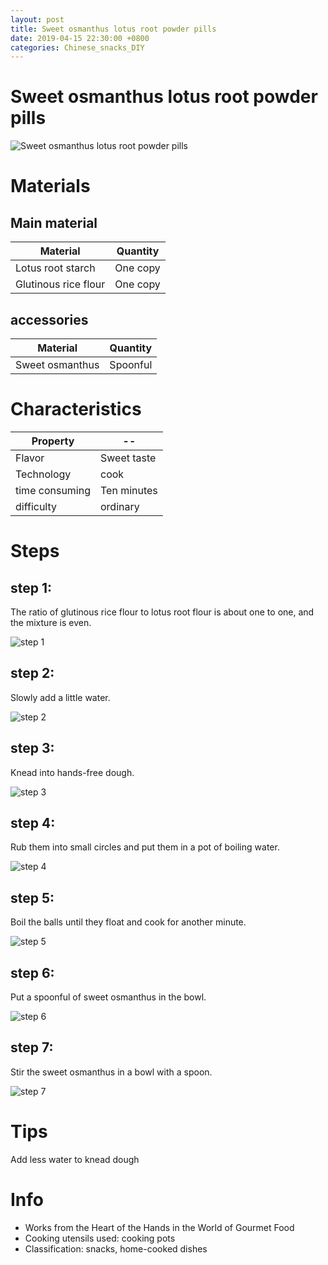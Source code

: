 ```yaml
---
layout: post
title: Sweet osmanthus lotus root powder pills
date: 2019-04-15 22:30:00 +0800
categories: Chinese_snacks_DIY
---
```


# Sweet osmanthus lotus root powder pills

![Sweet osmanthus lotus root powder pills]({{site.baseurl}}/img/444570/444570.jpg)

# Materials


## Main material

Material|Quantity
--|--
Lotus root starch|One copy
Glutinous rice flour|One copy

## accessories

Material|Quantity
--|--
Sweet osmanthus|Spoonful

# Characteristics

Property|--
--|--
Flavor|Sweet taste
Technology|cook
time consuming|Ten minutes
difficulty|ordinary

# Steps

## step 1:

The ratio of glutinous rice flour to lotus root flour is about one to one, and the mixture is even.

![step 1]({{site.baseurl}}/img/444570/1.jpg)

## step 2:

Slowly add a little water.

![step 2]({{site.baseurl}}/img/444570/2.jpg)

## step 3:

Knead into hands-free dough.

![step 3]({{site.baseurl}}/img/444570/3.jpg)

## step 4:

Rub them into small circles and put them in a pot of boiling water.

![step 4]({{site.baseurl}}/img/444570/4.jpg)

## step 5:

Boil the balls until they float and cook for another minute.

![step 5]({{site.baseurl}}/img/444570/5.jpg)

## step 6:

Put a spoonful of sweet osmanthus in the bowl.

![step 6]({{site.baseurl}}/img/444570/6.jpg)

## step 7:

Stir the sweet osmanthus in a bowl with a spoon.

![step 7]({{site.baseurl}}/img/444570/7.jpg)

# Tips

Add less water to knead dough

# Info

- Works from the Heart of the Hands in the World of Gourmet Food
- Cooking utensils used: cooking pots
- Classification: snacks, home-cooked dishes